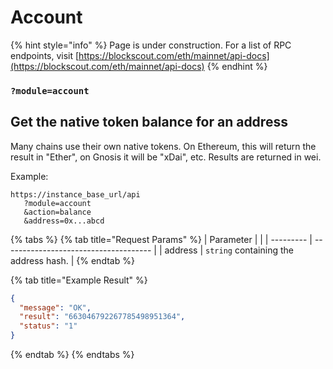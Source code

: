 # Account

{% hint style="info" %}
Page is under construction. For a list of RPC endpoints, visit [https://blockscout.com/eth/mainnet/api-docs](https://blockscout.com/eth/mainnet/api-docs)
{% endhint %}

### &#x20;`?module=account`

## Get the native token balance for an address

Many chains use their own native tokens. On Ethereum, this will return the result in "Ether", on Gnosis it will be "xDai", etc. Results are returned in wei.

Example:

```
https://instance_base_url/api
   ?module=account
   &action=balance
   &address=0x...abcd
```

{% tabs %}
{% tab title="Request Params" %}
| Parameter |                                       |
| --------- | ------------------------------------- |
| address   | `string` containing the address hash. |
{% endtab %}

{% tab title="Example Result" %}
```json
{
  "message": "OK",
  "result": "663046792267785498951364",
  "status": "1"
}
```
{% endtab %}
{% endtabs %}
